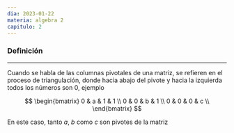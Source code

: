 ```yaml
---
dia: 2023-01-22
materia: algebra 2
capitulo: 2
---
```

### Definición
---
Cuando se habla de las columnas pivotales de una matriz, se refieren en el proceso de triangulación, donde hacia abajo del pivote y hacia la izquierda todos los números son 0, ejemplo

$$
\begin{bmatrix}
0 & a & 1 & 1 \\
0 & 0 & b & 1 \\
0 & 0 & 0 & c \\
\end{bmatrix}
$$

En este caso, tanto $a$, $b$ como $c$ son pivotes de la matriz